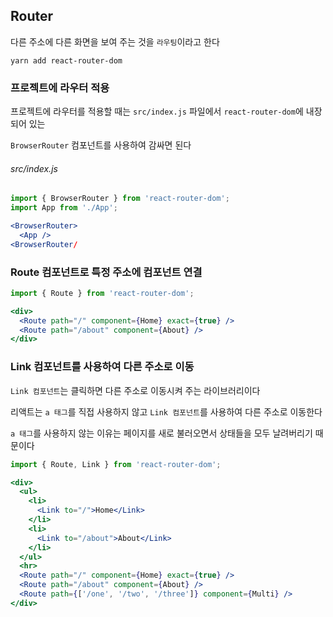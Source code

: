 ## Router  
  
다른 주소에 다른 화면을 보여 주는 것을 `라우팅`이라고 한다  
  
```
yarn add react-router-dom
```
  
### 프로젝트에 라우터 적용
  
프로젝트에 라우터를 적용할 때는 `src/index.js` 파일에서 `react-router-dom`에 내장되어 있는  
  
`BrowserRouter` 컴포넌트를 사용하여 감싸면 된다  
  
###### src/index.js
  
```jsx
import { BrowserRouter } from 'react-router-dom';
import App from './App';

<BrowserRouter>
  <App />
<BrowserRouter/
```
  
### Route 컴포넌트로 특정 주소에 컴포넌트 연결
  
```jsx
import { Route } from 'react-router-dom';

<div>
  <Route path="/" component={Home} exact={true} />
  <Route path="/about" component={About} />
</div>
```  
  
### Link 컴포넌트를 사용하여 다른 주소로 이동
  
`Link 컴포넌트`는 클릭하면 다른 주소로 이동시켜 주는 라이브러리이다  
  
리액트는 `a 태그`를 직접 사용하지 않고 `Link 컴포넌트`를 사용하여 다른 주소로 이동한다  
  
`a 태그`를 사용하지 않는 이유는 페이지를 새로 불러오면서 상태들을 모두 날려버리기 때문이다  
  
```jsx
import { Route, Link } from 'react-router-dom';

<div>
  <ul>
    <li>
      <Link to="/">Home</Link>
    </li>
    <li>
      <Link to="/about">About</Link>
    </li>
  </ul>
  <hr>
  <Route path="/" component={Home} exact={true} />
  <Route path="/about" component={About} />
  <Route path={['/one', '/two', '/three']} component={Multi} />
</div>
```
